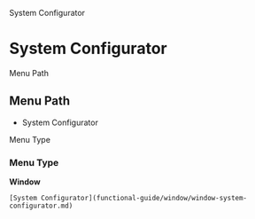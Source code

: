 
System Configurator
# System Configurator



Menu Path
## Menu Path



- System Configurator

Menu Type
### Menu Type

**Window**


```
[System Configurator](functional-guide/window/window-system-configurator.md)
```